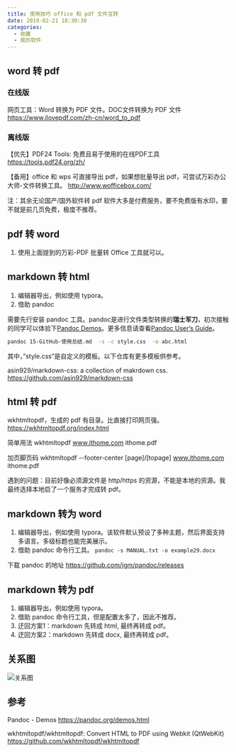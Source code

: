 ```yaml
---
title: 使用技巧 office 和 pdf 文件互转
date: 2019-02-21 18:30:30
categories:
  - 收藏
  - 我的软件
---
```


## word 转 pdf

### 在线版

网页工具：Word 转换为 PDF 文件。DOC文件转换为 PDF 文件
<https://www.ilovepdf.com/zh-cn/word_to_pdf>

### 离线版

【优先】PDF24 Tools: 免费且易于使用的在线PDF工具
<https://tools.pdf24.org/zh/>

【备用】office 和 wps 可直接导出 pdf，如果想批量导出 pdf，可尝试万彩办公大师-文件转换工具。
<http://www.wofficebox.com/>

注：其余无论国产/国外软件转 pdf 软件大多是付费服务，要不免费版有水印，要不就是前几页免费，极度不推荐。

## pdf 转 word

1. 使用上面提到的万彩-PDF 批量转 Office 工具就可以。

## markdown 转 html

1. 编辑器导出，例如使用 typora。
2. 借助 pandoc

需要先行安装 pandoc 工具。pandoc是进行文件类型转换的**瑞士军刀**，初次接触的同学可以体验下[Pandoc Demos](http://pandoc.org/demos.html)。更多信息请查看[Pandoc User’s Guide](http://pandoc.org/README.html)。

```sh
pandoc 15-GitHub-使用总结.md  -s -c style.css  -o abc.html
```

其中，”style.css”是自定义的模板。以下仓库有更多模板供参考。

asin929/markdown-css: a collection of makrdown css.
<https://github.com/asin929/markdown-css>

## html 转 pdf

wkhtmltopdf，生成的 pdf 有目录。比直接打印网页强。
<https://wkhtmltopdf.org/index.html>

简单用法 wkhtmltopdf www.ithome.com ithome.pdf

加页脚页码 wkhtmltopdf --footer-center [page]/[topage] www.ithome.com ithome.pdf

遇到的问题：目前好像必须源文件是 http/https 的资源，不能是本地的资源。我最终选择本地启了一个服务才完成转 pdf。

## markdown 转为 word

1. 编辑器导出，例如使用 typora。该软件默认预设了多种主题，然后界面支持多语言。多级标题也能完美展示。
2. 借助 pandoc 命令行工具。 `pandoc -s MANUAL.txt -o example29.docx`

下载 pandoc 的地址 <https://github.com/jgm/pandoc/releases>

## markdown 转为 pdf

1. 编辑器导出，例如使用 typora。
2. 借助 pandoc 命令行工具，但是配置太多了，因此不推荐。
3. 迂回方案1：markdown 先转成 html, 最终再转成 pdf。
4. 迂回方案2：markdown 先转成 docx, 最终再转成 pdf。

## 关系图

![关系图](./imgs/%E4%BD%BF%E7%94%A8%E6%8A%80%E5%B7%A7-office%E5%92%8Cpdf%E6%96%87%E4%BB%B6%E4%BA%92%E8%BD%AC/%E4%BD%BF%E7%94%A8%E6%8A%80%E5%B7%A7-office%E5%92%8Cpdf%E6%96%87%E4%BB%B6%E4%BA%92%E8%BD%AC.png)

## 参考

Pandoc - Demos
<https://pandoc.org/demos.html>

wkhtmltopdf/wkhtmltopdf: Convert HTML to PDF using Webkit (QtWebKit)
<https://github.com/wkhtmltopdf/wkhtmltopdf>

